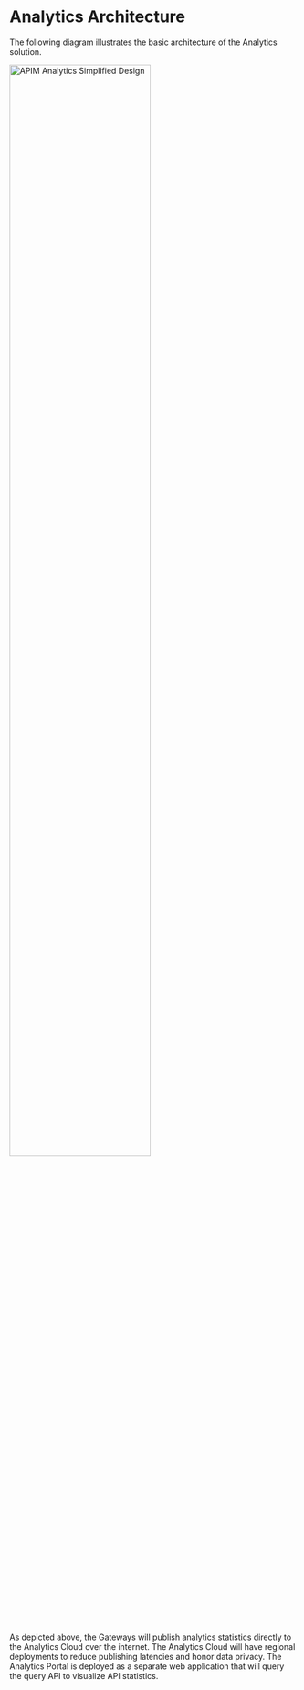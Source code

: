 # Analytics Architecture

The following diagram illustrates the basic architecture of the Analytics solution.

<a href="{{base_path}}/assets/img/analytics/apim-analytics-simplified.jpg"><img src="{{base_path}}/assets/img/analytics/apim-analytics-simplified.jpg" width="70%" alt="APIM Analytics Simplified Design"></a>

As depicted above, the Gateways will publish analytics statistics directly to the Analytics Cloud over the internet. The Analytics Cloud will have regional deployments to reduce publishing latencies and honor data privacy. The Analytics Portal is deployed as a separate web application that will query the query API to visualize API statistics.
